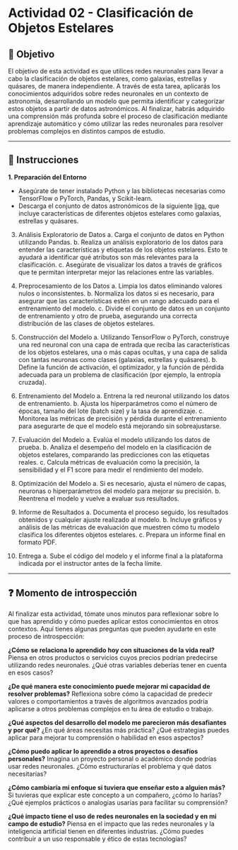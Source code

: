 # **Actividad 02 - Clasificación de Objetos Estelares**

## 🎯 **Objetivo**
El objetivo de esta actividad es que utilices redes neuronales para llevar a cabo la clasificación de objetos estelares, como galaxias, estrellas y quásares, de manera independiente. A través de esta tarea, aplicarás los conocimientos adquiridos sobre redes neuronales en un contexto de astronomía, desarrollando un modelo que permita identificar y categorizar estos objetos a partir de datos astronómicos. Al finalizar, habrás adquirido una comprensión más profunda sobre el proceso de clasificación mediante aprendizaje automático y cómo utilizar las redes neuronales para resolver problemas complejos en distintos campos de estudio.

---

## 📑 Instrucciones
**1.	Preparación del Entorno**
* Asegúrate de tener instalado Python y las bibliotecas necesarias como TensorFlow o PyTorch, Pandas, y Scikit-learn.
* Descarga el conjunto de datos astronómicos de la siguiente [liga](https://www.kaggle.com/datasets/fedesoriano/stellar-classification-dataset-sdss17), que incluye características de diferentes objetos estelares como galaxias, estrellas y quásares.

3.	Análisis Exploratorio de Datos
a.	Carga el conjunto de datos en Python utilizando Pandas.
b.	Realiza un análisis exploratorio de los datos para entender las características y etiquetas de los objetos estelares. Esto te ayudará a identificar qué atributos son más relevantes para la clasificación.
c.	Asegúrate de visualizar los datos a través de gráficos que te permitan interpretar mejor las relaciones entre las variables.

4.	Preprocesamiento de los Datos
a.	Limpia los datos eliminando valores nulos o inconsistentes.
b.	Normaliza los datos si es necesario, para asegurar que las características estén en un rango adecuado para el entrenamiento del modelo.
c.	Divide el conjunto de datos en un conjunto de entrenamiento y otro de prueba, asegurando una correcta distribución de las clases de objetos estelares.

5.	Construcción del Modelo
a.	Utilizando TensorFlow o PyTorch, construye una red neuronal con una capa de entrada que reciba las características de los objetos estelares, una o más capas ocultas, y una capa de salida con tantas neuronas como clases (galaxias, estrellas y quásares).
b.	Define la función de activación, el optimizador, y la función de pérdida adecuada para un problema de clasificación (por ejemplo, la entropía cruzada).

6.	Entrenamiento del Modelo
a.	Entrena la red neuronal utilizando los datos de entrenamiento.
b.	Ajusta los hiperparámetros como el número de épocas, tamaño del lote (batch size) y la tasa de aprendizaje.
c.	Monitorea las métricas de precisión y pérdida durante el entrenamiento para asegurarte de que el modelo está mejorando sin sobreajustarse.

7.	Evaluación del Modelo
a.	Evalúa el modelo utilizando los datos de prueba.
b.	Analiza el desempeño del modelo en la clasificación de objetos estelares, comparando las predicciones con las etiquetas reales.
c.	Calcula métricas de evaluación como la precisión, la sensibilidad y el F1 score para medir el rendimiento del modelo.

8.	Optimización del Modelo
a.	Si es necesario, ajusta el número de capas, neuronas o hiperparámetros del modelo para mejorar su precisión.
b.	Reentrena el modelo y vuelve a evaluar sus resultados.

9.	Informe de Resultados
a.	Documenta el proceso seguido, los resultados obtenidos y cualquier ajuste realizado al modelo.
b.	Incluye gráficos y análisis de las métricas de evaluación que muestren cómo tu modelo clasifica los diferentes objetos estelares.
c.	Prepara un informe final en formato PDF.

10.	Entrega
a.	Sube el código del modelo y el informe final a la plataforma indicada por el instructor antes de la fecha límite.


---

## ❓ **Momento de introspección**

Al finalizar esta actividad, tómate unos minutos para reflexionar sobre lo que has aprendido y cómo puedes aplicar estos conocimientos en otros contextos. Aquí tienes algunas preguntas que pueden ayudarte en este proceso de introspección:

**¿Cómo se relaciona lo aprendido hoy con situaciones de la vida real?**
Piensa en otros productos o servicios cuyos precios podrían predecirse utilizando redes neuronales. ¿Qué otras variables deberías tener en cuenta en esos casos?

**¿De qué manera este conocimiento puede mejorar mi capacidad de resolver problemas?**
Reflexiona sobre cómo la capacidad de predecir valores o comportamientos a través de algoritmos avanzados podría aplicarse a otros problemas complejos en tu área de estudio o trabajo.

**¿Qué aspectos del desarrollo del modelo me parecieron más desafiantes y por qué?**
¿En qué áreas necesitas más práctica? ¿Qué estrategias puedes aplicar para mejorar tu comprensión o habilidad en esos aspectos?

**¿Cómo puedo aplicar lo aprendido a otros proyectos o desafíos personales?**
Imagina un proyecto personal o académico donde podrías usar redes neuronales. ¿Cómo estructurarías el problema y qué datos necesitarías?

**¿Cómo cambiaría mi enfoque si tuviera que enseñar esto a alguien más?**
 Si tuvieras que explicar este concepto a un compañero, ¿cómo lo harías? ¿Qué ejemplos prácticos o analogías usarías para facilitar su comprensión?

**¿Qué impacto tiene el uso de redes neuronales en la sociedad y en mi campo de estudio?**
Piensa en el impacto que las redes neuronales y la inteligencia artificial tienen en diferentes industrias. ¿Cómo puedes contribuir a un uso responsable y ético de estas tecnologías?





